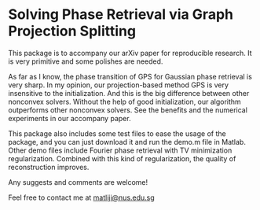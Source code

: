 # Solving Phase Retrieval via Graph Projection Splitting

This package is to accompany our arXiv paper for reproducible research. It is very primitive and some polishes are needed. 

As far as I know, the phase transition of GPS for Gaussian phase retrieval is very sharp. In my opinion, our projection-based method GPS is very insensitive to the initialization.  And this is the big difference between other nonconvex solvers. Without the help of good initialization, our algorithm outperforms other nonconvex solvers.  See the benefits and the numerical experiments in our accompany paper. 

This package also includes some test files to ease the usage of the package, and you can just download it and run the demo.m file in Matlab.  Other demo files include Fourier phase retrieval with TV minimization regularization. Combined with this kind of regularization, the quality of reconstruction improves.

Any suggests and comments are welcome!

Feel free to contact me at matliji@nus.edu.sg